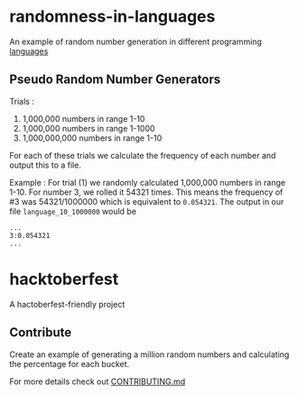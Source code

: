 # randomness-in-languages
An example of random number generation in different programming [languages](/sources#languages)

## Pseudo Random Number Generators
Trials : 
1. 1,000,000 numbers in range 1-10
2. 1,000,000 numbers in range 1-1000
3. 1,000,000,000 numbers in range 1-10

For each of these trials we calculate the frequency of each number and output this to a file.


Example : 
For trial (1) we randomly calculated 1,000,000 numbers in range 1-10.  For number 3, we rolled it 54321 times.  This means the frequency of #3 was 54321/1000000 which is equivalent to `0.054321`.  The output in our file `language_10_1000000` would be
```
...
3:0.054321
...
```

# hacktoberfest
A hactoberfest-friendly project

## Contribute
Create an example of generating a million random numbers and calculating the percentage for each bucket.  

For more details check out [CONTRIBUTING.md]()